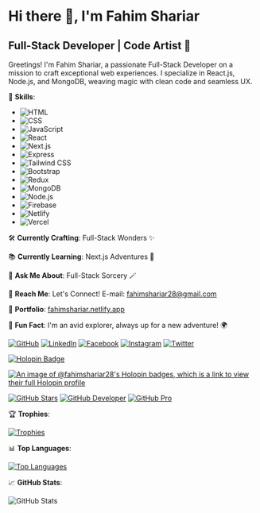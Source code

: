 # Hi there 👋, I'm Fahim Shariar
## Full-Stack Developer | Code Artist 🚀

Greetings! I'm Fahim Shariar, a passionate Full-Stack Developer on a mission to craft exceptional web experiences. I specialize in React.js, Node.js, and MongoDB, weaving magic with clean code and seamless UX.

🚀 **Skills**:
- ![HTML](https://img.shields.io/badge/HTML5-E34F26?style=for-the-badge&logo=html5&logoColor=white)
- ![CSS](https://img.shields.io/badge/CSS3-1572B6?style=for-the-badge&logo=css3&logoColor=white)
- ![JavaScript](https://img.shields.io/badge/JavaScript-F7DF1E?style=for-the-badge&logo=javascript&logoColor=black)
- ![React](https://img.shields.io/badge/React-61DAFB?style=for-the-badge&logo=react&logoColor=white)
- ![Next.js](https://img.shields.io/badge/Next.js-000000?style=for-the-badge&logo=next.js&logoColor=white)
- ![Express](https://img.shields.io/badge/Express-000000?style=for-the-badge&logo=express&logoColor=white)
- ![Tailwind CSS](https://img.shields.io/badge/Tailwind_CSS-38B2AC?style=for-the-badge&logo=tailwind-css&logoColor=white)
- ![Bootstrap](https://img.shields.io/badge/Bootstrap-7952B3?style=for-the-badge&logo=bootstrap&logoColor=white)
- ![Redux](https://img.shields.io/badge/Redux-764ABC?style=for-the-badge&logo=redux&logoColor=white)
- ![MongoDB](https://img.shields.io/badge/MongoDB-47A248?style=for-the-badge&logo=mongodb&logoColor=white)
- ![Node.js](https://img.shields.io/badge/Node.js-339933?style=for-the-badge&logo=node.js&logoColor=white)
- ![Firebase](https://img.shields.io/badge/Firebase-FFCA28?style=for-the-badge&logo=firebase&logoColor=black)
- ![Netlify](https://img.shields.io/badge/Netlify-00C7B7?style=for-the-badge&logo=netlify&logoColor=white)
- ![Vercel](https://img.shields.io/badge/Vercel-000000?style=for-the-badge&logo=vercel&logoColor=white)

🛠️ **Currently Crafting**: Full-Stack Wonders ✨

📚 **Currently Learning**: Next.js Adventures 🚀

🔧 **Ask Me About**: Full-Stack Sorcery 🪄

📧 **Reach Me**: Let's Connect! E-mail: fahimshariar28@gmail.com

🌟 **Portfolio**: [fahimshariar.netlify.app](https://fahimshariar.netlify.app/)

🌟 **Fun Fact**: I'm an avid explorer, always up for a new adventure! 🌍

[![GitHub](https://img.shields.io/badge/GitHub-%23121011.svg?style=for-the-badge&logo=github&logoColor=white)](https://github.com/fahimshariar28) [![LinkedIn](https://img.shields.io/badge/LinkedIn-%230077B5.svg?style=for-the-badge&logo=linkedin&logoColor=white)](https://www.linkedin.com/in/fahimshariar28/) [![Facebook](https://img.shields.io/badge/Facebook-%231877F2.svg?style=for-the-badge&logo=facebook&logoColor=white)](https://www.facebook.com/fahimshariar28) [![Instagram](https://img.shields.io/badge/Instagram-%23E4405F.svg?style=for-the-badge&logo=instagram&logoColor=white)](https://www.instagram.com/_fahim_shariar_/) [![Twitter](https://img.shields.io/badge/Twitter-%231DA1F2.svg?style=for-the-badge&logo=twitter&logoColor=white)](https://twitter.com/fahim_shariar28) 

[![Holopin Badge](https://img.shields.io/badge/-Holopin-464646?style=for-the-badge&logo=HoloLens&logoColor=white&link=https://holopin.me/fahimshariar28)](https://holopin.io/@fahimshariar28)

[![An image of @fahimshariar28's Holopin badges, which is a link to view their full Holopin profile](https://holopin.me/fahimshariar28)](https://holopin.io/@fahimshariar28)

[![GitHub Stars](https://img.shields.io/badge/GitHub%20Stars-🌟-brightgreen?style=for-the-badge&logo=github)](https://archiveprogram.github.com/) [![GitHub Developer](https://img.shields.io/badge/GitHub%20Developer-%F0%9F%9A%80-9cf?style=for-the-badge&logo=github)](https://docs.github.com/en/developers) [![GitHub Pro](https://img.shields.io/badge/GitHub%20Pro-%F0%9F%92%BC-ff69b4?style=for-the-badge&logo=github)](https://github.com/pricing)

🏆 **Trophies**: 

[![Trophies](https://github-profile-trophy.vercel.app/?username=fahimshariar28&no-bg=true)](https://github.com/ryo-ma/github-profile-trophy)

📊 **Top Languages**:

[![Top Languages](https://github-readme-stats.vercel.app/api/top-langs/?username=fahimshariar28&layout=compact)](https://github.com/anuraghazra/github-readme-stats)

📈 **GitHub Stats**:

![GitHub Stats](https://github-readme-stats.vercel.app/api?username=fahimshariar28&show_icons=true&count_private=true)
